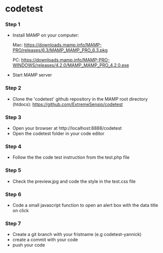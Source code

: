 # codetest

### Step 1

- Install MAMP on your computer:

    Mac: https://downloads.mamp.info/MAMP-PRO/releases/6.3/MAMP_MAMP_PRO_6.3.pkg

    PC: https://downloads.mamp.info/MAMP-PRO-WINDOWS/releases/4.2.0/MAMP_MAMP_PRO_4.2.0.exe

- Start MAMP server

### Step 2
- Clone the 'codetest' github repository in the MAMP root directory (htdocs): https://github.com/ExtremeSensio/codetest

### Step 3

- Open your browser at http://localhost:8888/codetest
- Open the codetest folder in your code editor


### Step 4
- Follow the the code test instruction from the test.php file

### Step 5
- Check the preview.jpg and code the style in the test.css file

### Step 6
- Code a small javascript function to open an alert box with the data title on click

### Step 7
- Create a git branch with your fristname (e.g codetest-yannick) 
- create a commit with your code
- push your code